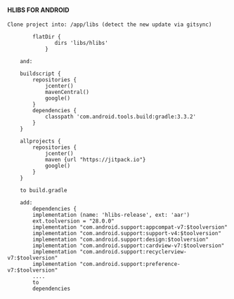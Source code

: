#### HLIBS FOR ANDROID ####

	Clone project into: /app/libs (detect the new update via gitsync)
			
			flatDir {
                   dirs 'libs/hlibs'
                }

        and:

        buildscript {
		    repositories {
		        jcenter()
		        mavenCentral()
		        google()
		    }
		    dependencies {
		        classpath 'com.android.tools.build:gradle:3.3.2'
		    }
		}

		allprojects {
		    repositories {
		        jcenter()
		        maven {url "https://jitpack.io"}
		        google()
		    }
		}

		to build.gradle 

		add:
			dependencies {
			implementation (name: 'hlibs-release', ext: 'aar')
			ext.toolversion = "28.0.0"
		    implementation "com.android.support:appcompat-v7:$toolversion"
		    implementation "com.android.support:support-v4:$toolversion"
		    implementation "com.android.support:design:$toolversion"
		    implementation "com.android.support:cardview-v7:$toolversion"
		    implementation "com.android.support:recyclerview-v7:$toolversion"
		    implementation "com.android.support:preference-v7:$toolversion"
			....
			to
			dependencies